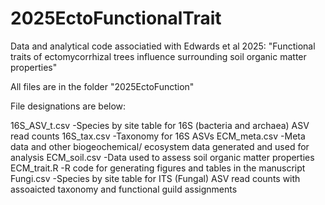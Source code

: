 # 2025EctoFunctionalTrait
Data and analytical code associatied with Edwards et al 2025: "Functional traits of ectomycorrhizal trees influence surrounding soil organic matter properties"

All files are in the folder "2025EctoFunction"

File designations are below:

16S_ASV_t.csv
  -Species by site table for 16S (bacteria and archaea) ASV read counts
16S_tax.csv
  -Taxonomy for 16S ASVs
ECM_meta.csv
  -Meta data and other biogeochemical/ ecosystem data generated and used for analysis
ECM_soil.csv
  -Data used to assess soil organic matter properties
ECM_trait.R
  -R code for generating figures and tables in the manuscript
Fungi.csv
  -Species by site table for ITS (Fungal) ASV read counts with assoaicted taxonomy and functional guild assignments
